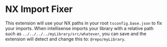 # NX Import Fixer

This extension will use your NX paths in your root `tsconfig.base.json` to fix your imports. When intellisense imports your library with a relative path such as `../../../../myLibrary/src/whatever`, you can save and the extension will detect and change this to: `@repo/myLibrary`.
